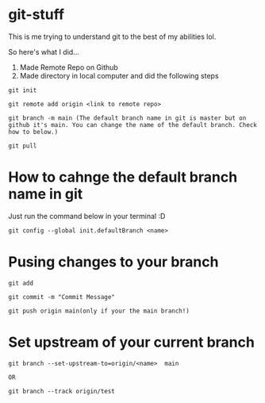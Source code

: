 # git-stuff

This is me trying to understand git to the best of my abilities lol.

So here's what I did...

1. Made Remote Repo on Github
2. Made directory in local computer and did the following steps

```
git init

git remote add origin <link to remote repo>

git branch -m main (The default branch name in git is master but on github it's main. You can change the name of the default branch. Check how to below.)

git pull
```

# How to cahnge the default branch name in git

Just run the command below in your terminal :D

```
git config --global init.defaultBranch <name>
```

# Pusing changes to your branch

```
git add

git commit -m "Commit Message"

git push origin main(only if your the main branch!)
```

# Set upstream of your current branch

```
git branch --set-upstream-to=origin/<name>  main

OR

git branch --track origin/test
```
